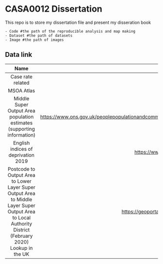 # CASA0012 Dissertation    

This repo is to store my dissertation file and present my disseration book

```
- Code #the path of the reproducible analysis and map making
- Dataset #the path of datasets
- Image #the path of images
```

## Data link

|Name|Link|
|:--:|:--:|
|Case rate related|https://coronavirus.data.gov.uk/details/download|
|MSOA Atlas|https://data.london.gov.uk/dataset/msoa-atlas|
|Middle Super Output Area population estimates (supporting information) |https://www.ons.gov.uk/peoplepopulationandcommunity/populationandmigration/populationestimates/datasets/middlesuperoutputareamidyearpopulationestimates|
|English indices of deprivation 2019|https://www.gov.uk/government/statistics/english-indices-of-deprivation-2019|
|Postcode to Output Area to Lower Layer Super Output Area to Middle Layer Super Output Area to Local Authority District (February 2020) Lookup in the UK|https://geoportal.statistics.gov.uk/datasets/6a46e14a6c2441e3ab08c7b277335558/about|
